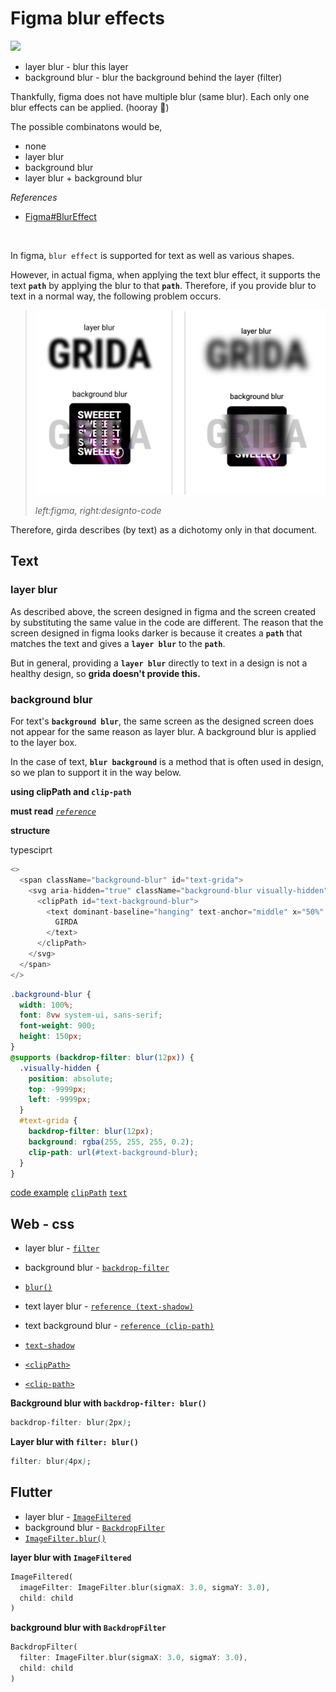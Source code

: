 # Figma blur effects

![](https://static.figma.com/uploads/9def6cce093b164306328ee228028155d13d72d0)

- layer blur - blur this layer
- background blur - blur the background behind the layer (filter)

Thankfully, figma does not have multiple blur (same blur). Each only one blur effects can be applied. (hooray 🥳)

The possible combinatons would be,

- none
- layer blur
- background blur
- layer blur + background blur

_References_

- [Figma#BlurEffect](https://www.figma.com/plugin-docs/api/Effect/#blureffect)

<br/>

In figma, `blur effect` is supported for text as well as various shapes.

However, in actual figma, when applying the text blur effect, it supports the text **`path`** by applying the blur to that **`path`**. Therefore, if you provide blur to text in a normal way, the following problem occurs.

> ![](assets/figma-blur-diff.png)
>
> _left:figma, right:designto-code_

Therefore, girda describes (by text) as a dichotomy only in that document.

## **Text**

### layer blur

As described above, the screen designed in figma and the screen created by substituting the same value in the code are different. The reason that the screen designed in figma looks darker is because it creates a **`path`** that matches the text and gives a **`layer blur`** to the **`path`**.

But in general, providing a **`layer blur`** directly to text in a design is not a healthy design, so **grida doesn't provide this.**

### background blur

For text's **`background blur`**, the same screen as the designed screen does not appear for the same reason as layer blur. A background blur is applied to the layer box.

In the case of text, **`blur background`** is a method that is often used in design, so we plan to support it in the way below.

**using clipPath and `clip-path`**

**must read**
_[`reference`](https://codepen.io/chriscoyier/pen/YzKWYWa)_

**structure**

typesciprt

```typescript
<>
  <span className="background-blur" id="text-grida">
    <svg aria-hidden="true" className="background-blur visually-hidden">
      <clipPath id="text-background-blur">
        <text dominant-baseline="hanging" text-anchor="middle" x="50%" y="0em">
          GIRDA
        </text>
      </clipPath>
    </svg>
  </span>
</>
```

```css
.background-blur {
  width: 100%;
  font: 8vw system-ui, sans-serif;
  font-weight: 900;
  height: 150px;
}
@supports (backdrop-filter: blur(12px)) {
  .visually-hidden {
    position: absolute;
    top: -9999px;
    left: -9999px;
  }
  #text-grida {
    backdrop-filter: blur(12px);
    background: rgba(255, 255, 255, 0.2);
    clip-path: url(#text-background-blur);
  }
}
```

[code example](https://codepen.io/you-j/pen/PojvOrr)
[`clipPath`](https://developer.mozilla.org/en-US/docs/Web/SVG/Element/clipPath)
[`text`](https://developer.mozilla.org/en-US/docs/Web/HTML)

## Web - css

- layer blur - [`filter`](https://developer.mozilla.org/en-US/docs/Web/CSS/filter)
- background blur - [`backdrop-filter`](https://developer.mozilla.org/en-US/docs/Web/CSS/backdrop-filter)
- [`blur()`](<https://developer.mozilla.org/en-US/docs/Web/CSS/filter-function/blur()>)

- text layer blur - [`reference (text-shadow)`](https://css-tricks.com/fun-with-blurred-text/)
- text background blur - [`reference (clip-path)`](https://css-tricks.com/a-glassy-and-classy-text-effect/)
- [`text-shadow`](https://developer.mozilla.org/en-US/docs/Web/CSS/text-shadow)
- [`<clipPath>`](https://developer.mozilla.org/en-US/docs/Web/SVG/Element/clipPath)
- [`<clip-path>`](https://developer.mozilla.org/en-US/docs/Web/CSS/clip-path)

**Background blur with `backdrop-filter: blur()`**

```css
backdrop-filter: blur(2px);
```

**Layer blur with `filter: blur()`**

```css
filter: blur(4px);
```

## Flutter

<!-- Adding layer / background blur in flutter is little bit more trickier than css -->

- layer blur - [`ImageFiltered`](https://api.flutter.dev/flutter/widgets/ImageFiltered-class.html)
- background blur - [`BackdropFilter`](https://api.flutter.dev/flutter/widgets/BackdropFilter-class.html)
- [`ImageFilter.blur()`](https://api.flutter.dev/flutter/dart-ui/ImageFilter/ImageFilter.blur.html)

**layer blur with `ImageFiltered`**

```dart
ImageFiltered(
  imageFilter: ImageFilter.blur(sigmaX: 3.0, sigmaY: 3.0),
  child: child
)
```

**background blur with `BackdropFilter`**

```dart
BackdropFilter(
  filter: ImageFilter.blur(sigmaX: 3.0, sigmaY: 3.0),
  child: child
)
```
